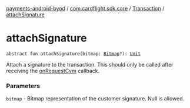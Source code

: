 [payments-android-byod](../../index.md) / [com.cardflight.sdk.core](../index.md) / [Transaction](index.md) / [attachSignature](./attach-signature.md)

# attachSignature

`abstract fun attachSignature(bitmap: `[`Bitmap`](https://developer.android.com/reference/android/graphics/Bitmap.html)`?): `[`Unit`](https://kotlinlang.org/api/latest/jvm/stdlib/kotlin/-unit/index.html)

Attach a signature to the transaction. This should only be called after receiving the
[onRequestCvm](../../com.cardflight.sdk.core.interfaces/-transaction-handler/on-request-cvm.md) callback.

### Parameters

`bitmap` - Bitmap representation of the customer signature. Null is allowed.
